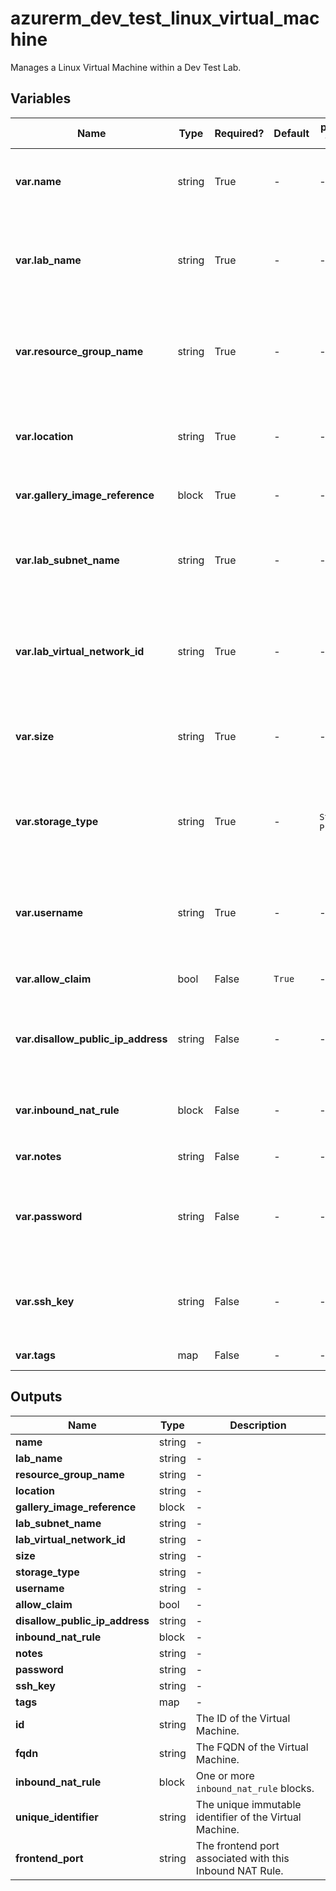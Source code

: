 # azurerm_dev_test_linux_virtual_machine

Manages a Linux Virtual Machine within a Dev Test Lab.

## Variables

| Name | Type | Required? |  Default  |  possible values |  Description |
| ---- | ---- | --------- |  ----------- | ----------- | ----------- |
| **var.name** | string | True | -  |  -  |  Specifies the name of the Dev Test Machine. Changing this forces a new resource to be created. | 
| **var.lab_name** | string | True | -  |  -  |  Specifies the name of the Dev Test Lab in which the Virtual Machine should be created. Changing this forces a new resource to be created. | 
| **var.resource_group_name** | string | True | -  |  -  |  The name of the resource group in which the Dev Test Lab resource exists. Changing this forces a new resource to be created. | 
| **var.location** | string | True | -  |  -  |  Specifies the supported Azure location where the Dev Test Lab exists. Changing this forces a new resource to be created. | 
| **var.gallery_image_reference** | block | True | -  |  -  |  A `gallery_image_reference` block. | 
| **var.lab_subnet_name** | string | True | -  |  -  |  The name of a Subnet within the Dev Test Virtual Network where this machine should exist. Changing this forces a new resource to be created. | 
| **var.lab_virtual_network_id** | string | True | -  |  -  |  The ID of the Dev Test Virtual Network where this Virtual Machine should be created. Changing this forces a new resource to be created. | 
| **var.size** | string | True | -  |  -  |  The Machine Size to use for this Virtual Machine, such as `Standard_F2`. Changing this forces a new resource to be created. | 
| **var.storage_type** | string | True | -  |  `Standard`, `Premium`  |  The type of Storage to use on this Virtual Machine. Possible values are `Standard` and `Premium`. Chaning this forces a new resource to be created. | 
| **var.username** | string | True | -  |  -  |  The Username associated with the local administrator on this Virtual Machine. Changing this forces a new resource to be created. | 
| **var.allow_claim** | bool | False | `True`  |  -  |  Can this Virtual Machine be claimed by users? Defaults to `true`. | 
| **var.disallow_public_ip_address** | string | False | -  |  -  |  Should the Virtual Machine be created without a Public IP Address? Changing this forces a new resource to be created. | 
| **var.inbound_nat_rule** | block | False | -  |  -  |  One or more `inbound_nat_rule` blocks. Changing this forces a new resource to be created. | 
| **var.notes** | string | False | -  |  -  |  Any notes about the Virtual Machine. | 
| **var.password** | string | False | -  |  -  |  The Password associated with the `username` used to login to this Virtual Machine. Changing this forces a new resource to be created. | 
| **var.ssh_key** | string | False | -  |  -  |  The SSH Key associated with the `username` used to login to this Virtual Machine. Changing this forces a new resource to be created. | 
| **var.tags** | map | False | -  |  -  |  A mapping of tags to assign to the resource. | 



## Outputs

| Name | Type | Description |
| ---- | ---- | --------- | 
| **name** | string  | - | 
| **lab_name** | string  | - | 
| **resource_group_name** | string  | - | 
| **location** | string  | - | 
| **gallery_image_reference** | block  | - | 
| **lab_subnet_name** | string  | - | 
| **lab_virtual_network_id** | string  | - | 
| **size** | string  | - | 
| **storage_type** | string  | - | 
| **username** | string  | - | 
| **allow_claim** | bool  | - | 
| **disallow_public_ip_address** | string  | - | 
| **inbound_nat_rule** | block  | - | 
| **notes** | string  | - | 
| **password** | string  | - | 
| **ssh_key** | string  | - | 
| **tags** | map  | - | 
| **id** | string  | The ID of the Virtual Machine. | 
| **fqdn** | string  | The FQDN of the Virtual Machine. | 
| **inbound_nat_rule** | block  | One or more `inbound_nat_rule` blocks. | 
| **unique_identifier** | string  | The unique immutable identifier of the Virtual Machine. | 
| **frontend_port** | string  | The frontend port associated with this Inbound NAT Rule. | 